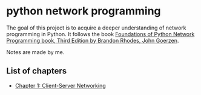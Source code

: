 # python network programming
The goal of this project is to acquire a deeper understanding of network programming in Python.
It follows the book [Foundations of Python Network Programming book, Third Edition by Brandon Rhodes, John Goerzen](https://github.com/brandon-rhodes/fopnp).


Notes are made by me.

## List of chapters
- [Chapter 1: Client-Server Networking](CHAPTER-1.md)
